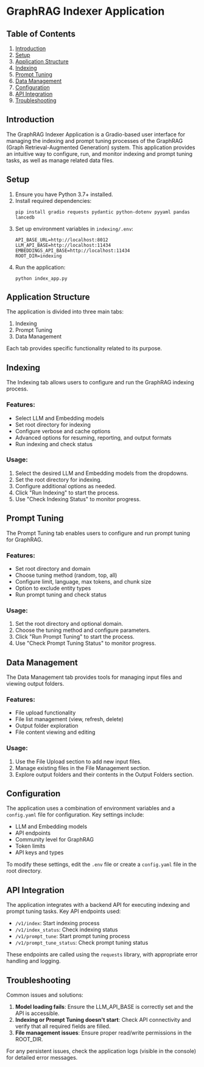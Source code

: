 # GraphRAG Indexer Application

## Table of Contents

1. [Introduction](#introduction)
2. [Setup](#setup)
3. [Application Structure](#application-structure)
4. [Indexing](#indexing)
5. [Prompt Tuning](#prompt-tuning)
6. [Data Management](#data-management)
7. [Configuration](#configuration)
8. [API Integration](#api-integration)
9. [Troubleshooting](#troubleshooting)

## Introduction

The GraphRAG Indexer Application is a Gradio-based user interface for managing the indexing and prompt tuning processes of the GraphRAG (Graph Retrieval-Augmented Generation) system. This application provides an intuitive way to configure, run, and monitor indexing and prompt tuning tasks, as well as manage related data files.

## Setup

1. Ensure you have Python 3.7+ installed.
2. Install required dependencies:
   ```
   pip install gradio requests pydantic python-dotenv pyyaml pandas lancedb
   ```
3. Set up environment variables in `indexing/.env`:
   ```
   API_BASE_URL=http://localhost:8012
   LLM_API_BASE=http://localhost:11434
   EMBEDDINGS_API_BASE=http://localhost:11434
   ROOT_DIR=indexing
   ```
4. Run the application:
   ```
   python index_app.py
   ```

## Application Structure

The application is divided into three main tabs:

1. Indexing
2. Prompt Tuning
3. Data Management

Each tab provides specific functionality related to its purpose.

## Indexing

The Indexing tab allows users to configure and run the GraphRAG indexing process.

### Features:

- Select LLM and Embedding models
- Set root directory for indexing
- Configure verbose and cache options
- Advanced options for resuming, reporting, and output formats
- Run indexing and check status

### Usage:

1. Select the desired LLM and Embedding models from the dropdowns.
2. Set the root directory for indexing.
3. Configure additional options as needed.
4. Click "Run Indexing" to start the process.
5. Use "Check Indexing Status" to monitor progress.

## Prompt Tuning

The Prompt Tuning tab enables users to configure and run prompt tuning for GraphRAG.

### Features:

- Set root directory and domain
- Choose tuning method (random, top, all)
- Configure limit, language, max tokens, and chunk size
- Option to exclude entity types
- Run prompt tuning and check status

### Usage:

1. Set the root directory and optional domain.
2. Choose the tuning method and configure parameters.
3. Click "Run Prompt Tuning" to start the process.
4. Use "Check Prompt Tuning Status" to monitor progress.

## Data Management

The Data Management tab provides tools for managing input files and viewing output folders.

### Features:

- File upload functionality
- File list management (view, refresh, delete)
- Output folder exploration
- File content viewing and editing

### Usage:

1. Use the File Upload section to add new input files.
2. Manage existing files in the File Management section.
3. Explore output folders and their contents in the Output Folders section.

## Configuration

The application uses a combination of environment variables and a `config.yaml` file for configuration. Key settings include:

- LLM and Embedding models
- API endpoints
- Community level for GraphRAG
- Token limits
- API keys and types

To modify these settings, edit the `.env` file or create a `config.yaml` file in the root directory.

## API Integration

The application integrates with a backend API for executing indexing and prompt tuning tasks. Key API endpoints used:

- `/v1/index`: Start indexing process
- `/v1/index_status`: Check indexing status
- `/v1/prompt_tune`: Start prompt tuning process
- `/v1/prompt_tune_status`: Check prompt tuning status

These endpoints are called using the `requests` library, with appropriate error handling and logging.

## Troubleshooting

Common issues and solutions:

1. **Model loading fails**: Ensure the LLM_API_BASE is correctly set and the API is accessible.
2. **Indexing or Prompt Tuning doesn't start**: Check API connectivity and verify that all required fields are filled.
3. **File management issues**: Ensure proper read/write permissions in the ROOT_DIR.

For any persistent issues, check the application logs (visible in the console) for detailed error messages.
